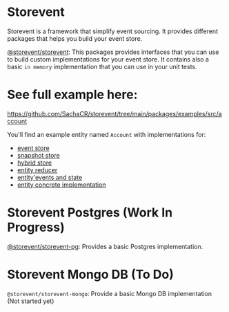 # Storevent

Storevent is a framework that simplify event sourcing. It provides different packages that helps you build your event store.

[@storevent/storevent](https://github.com/SachaCR/storevent/tree/main/packages/storevent): This packages provides interfaces that you can use to build custom implementations for your event store.
It contains also a basic `in memory` implementation that you can use in your unit tests.

# See full example here:
https://github.com/SachaCR/storevent/tree/main/packages/examples/src/account

You'll find an example entity named `Account` with implementations for:

- [event store](https://github.com/SachaCR/storevent/tree/main/packages/examples/src/account/accoutEventStore.ts)
- [snapshot store](https://github.com/SachaCR/storevent/tree/main/packages/examples/src/account/accoutSnapshotStore.ts)
- [hybrid store](https://github.com/SachaCR/storevent/tree/main/packages/examples/src/account/accoutHybridStore.ts)
- [entity reducer](https://github.com/SachaCR/storevent/tree/main/packages/examples/src/account/accoutReducer.ts)
- [entity'events and state](https://github.com/SachaCR/storevent/tree/main/packages/examples/src/account/interfaces.ts)
- [entity concrete implementation](https://github.com/SachaCR/storevent/tree/main/packages/examples/src/account/index.ts)

# Storevent Postgres (Work In Progress)

[@storevent/storevent-pg](https://github.com/SachaCR/storevent/tree/main/packages/storevent-pg): Provides a basic Postgres implementation.

# Storevent Mongo DB (To Do)
`@storevent/storevent-mongo`: Provide a basic Mongo DB implementation (Not started yet)


